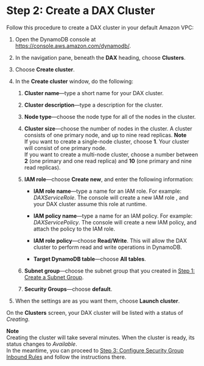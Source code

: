 # Step 2: Create a DAX Cluster<a name="DAX.create-cluster.console.create-cluster"></a>

Follow this procedure to create a DAX cluster in your default Amazon VPC:

1. Open the DynamoDB console at [https://console\.aws\.amazon\.com/dynamodb/](https://console.aws.amazon.com/dynamodb/)\.

1. In the navigation pane, beneath the **DAX** heading, choose **Clusters**\.

1. Choose **Create cluster**\.

1. In the **Create cluster** window, do the following:

   1. **Cluster name**—type a short name for your DAX cluster\.

   1. **Cluster description**—type a description for the cluster\.

   1. **Node type**—choose the node type for all of the nodes in the cluster\.

   1. **Cluster size**—choose the number of nodes in the cluster\. A cluster consists of one primary node, and up to nine read replicas\.
**Note**  
If you want to create a single\-node cluster, choose **1**\. Your cluster will consist of one primary node\.  
If you want to create a multi\-node cluster, choose a number between **2** \(one primary and one read replica\) and **10** \(one primary and nine read replicas\)\. 

   1. **IAM role**—choose **Create new**, and enter the following information:

      + **IAM role name**—type a name for an IAM role\. For example: *DAXServiceRole*\. The console will create a new IAM role , and your DAX cluster assume this role at runtime\.

      + **IAM policy name**—type a name for an IAM policy\. For example: *DAXServicePolicy*\. The console will create a new IAM policy, and attach the policy to the IAM role\.

      + **IAM role policy**—choose **Read/Write**\. This will allow the DAX cluster to perform read and write operations in DynamoDB\.

      + **Target DynamoDB table**—choose **All tables**\.

   1. **Subnet group**—choose the subnet group that you created in [Step 1: Create a Subnet Group](DAX.create-cluster.console.create-subnet-group.md)\.

   1. **Security Groups**—choose **default**\.

1. When the settings are as you want them, choose **Launch cluster**\.

On the **Clusters** screen, your DAX cluster will be listed with a status of *Creating*\.

**Note**  
Creating the cluster will take several minutes\. When the cluster is ready, its status changes to *Available*\.   
 In the meantime, you can proceed to [Step 3: Configure Security Group Inbound Rules](DAX.create-cluster.console.configure-inbound-rules.md) and follow the instructions there\.
